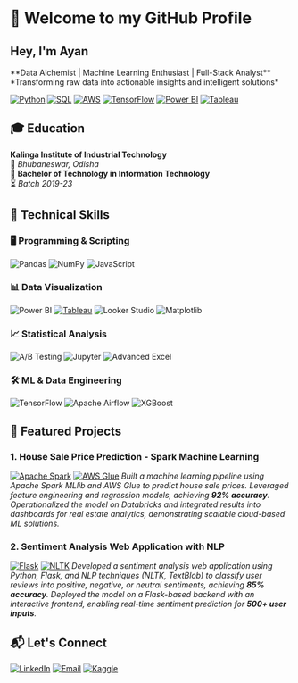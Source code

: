 # 👋 Welcome to my GitHub Profile

<h2>Hey, I'm Ayan</h2>
**Data Alchemist | Machine Learning Enthusiast | Full-Stack Analyst**  
*Transforming raw data into actionable insights and intelligent solutions*

[![Python](https://img.shields.io/badge/Python-Expert-3776AB?logo=python)](https://python.org)
[![SQL](https://img.shields.io/badge/SQL-Proficient-4479A1?logo=postgresql)](https://en.wikipedia.org/wiki/SQL)
[![AWS](https://img.shields.io/badge/AWS-Cloud-232F3E?logo=amazon-aws)](https://aws.amazon.com)
[![TensorFlow](https://img.shields.io/badge/TensorFlow-FF6F00?logo=tensorflow)](https://tensorflow.org)
[![Power BI](https://img.shields.io/badge/Power_BI-Expert-F2C811?logo=powerbi)](https://powerbi.microsoft.com)
[![Tableau](https://img.shields.io/badge/Tableau-Visualization-E97627?logo=tableau)](https://tableau.com)

## 🎓 Education
**Kalinga Institute of Industrial Technology**  
📍 *Bhubaneswar, Odisha*  
📜 **Bachelor of Technology in Information Technology**  
⏳ *Batch 2019-23*  

## 🔧 Technical Skills

### 🖥️ Programming & Scripting
<p align="left">
  <img src="https://img.shields.io/badge/Python-Pandas-150458?logo=pandas" alt="Pandas">
  <img src="https://img.shields.io/badge/NumPy-013243?logo=numpy" alt="NumPy">
  <img src="https://img.shields.io/badge/JavaScript-F7DF1E?logo=javascript" alt="JavaScript">
</p>

### 📊 Data Visualization
![Power BI](https://img.shields.io/badge/Power_BI-F2C811?logo=powerbi)
[![Tableau](https://img.shields.io/badge/Tableau-Visualization-E97627?logo=tableau)](https://tableau.com)
![Looker Studio](https://img.shields.io/badge/Looker_Studio-4285F4?logo=google)
![Matplotlib](https://img.shields.io/badge/Matplotlib-11557C?logo=python)

### 📈 Statistical Analysis
![A/B Testing](https://img.shields.io/badge/A/B_Testing-Expert-8A4182)
![Jupyter](https://img.shields.io/badge/Jupyter-F37626?logo=jupyter)
![Advanced Excel](https://img.shields.io/badge/Excel-Expert-217346?logo=microsoft-excel)

### 🛠️ ML & Data Engineering
![TensorFlow](https://img.shields.io/badge/TensorFlow-FF6F00?logo=tensorflow)
![Apache Airflow](https://img.shields.io/badge/Airflow-017CEE?logo=apacheairflow)
![XGBoost](https://img.shields.io/badge/XGBoost-3776AB?logo=xgboost)

## 🌟 Featured Projects

### 1. House Sale Price Prediction - Spark Machine Learning
[![Apache Spark](https://img.shields.io/badge/Apache_Spark-E25A1C?logo=apachespark)](https://spark.apache.org)
[![AWS Glue](https://img.shields.io/badge/AWS_Glue-232F3E?logo=amazonaws)](https://aws.amazon.com/glue/)
*Built a machine learning pipeline using Apache Spark MLlib and AWS Glue to predict house sale prices. Leveraged feature engineering and regression models, achieving **92% accuracy**. Operationalized the model on Databricks and integrated results into dashboards for real estate analytics, demonstrating scalable cloud-based ML solutions.*

### 2. Sentiment Analysis Web Application with NLP
[![Flask](https://img.shields.io/badge/Flask-000000?logo=flask)](https://flask.palletsprojects.com)
[![NLTK](https://img.shields.io/badge/NLTK-Expert-3776AB?logo=python)](https://www.nltk.org)
*Developed a sentiment analysis web application using Python, Flask, and NLP techniques (NLTK, TextBlob) to classify user reviews into positive, negative, or neutral sentiments, achieving **85% accuracy**. Deployed the model on a Flask-based backend with an interactive frontend, enabling real-time sentiment prediction for **500+ user inputs**.*

## 📬 Let's Connect
[![LinkedIn](https://img.shields.io/badge/LinkedIn-Connect-0A66C2?logo=linkedin)]([https://linkedin.com/in/yourprofile](https://www.linkedin.com/in/ayanduttaa/))
[![Email](https://img.shields.io/badge/Email-Contact-D14836?logo=gmail)](mailto:ayanalyser@example.com)
[![Kaggle](https://img.shields.io/badge/Kaggle-Profile-20BEFF?logo=kaggle)]([https://kaggle.com/yourprofile](https://www.kaggle.com/ayanalyser))
